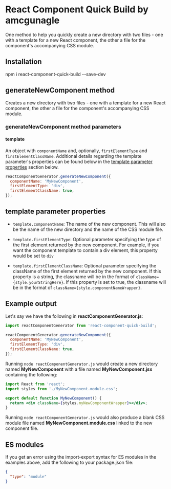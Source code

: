 # React Component Quick Build by amcgunagle

One method to help you quickly create a new directory with two files - one with a template for a new React component, the other a file for the component's accompanying CSS module.

## Installation

npm i react-component-quick-build --save-dev

## generateNewComponent method

Creates a new directory with two files - one with a template for a new React component, the other a file for the component's accompanying CSS module.

### generateNewComponent method parameters

#### template

An object with `componentName` and, optionally, `firstElementType` and `firstElementClassName`. Additional details regarding the template parameter's properties can be found below in the [template parameter properties](#template-parameter-properties) section below.

```javascript
reactComponentGenerator.generateNewComponent({
  componentName: 'MyNewComponent',
  firstElementType: 'div',
  firstElementClassName: true,
});
```

## template parameter properties

- `template.componentName`: The name of the new component. This will also be the name of the new directory and the name of the CSS module file.

- `template.firstElementType`: Optional parameter specifying the type of the first element returned by the new component. For example, if you want the component template to contain a div element, this property would be set to `div`

- `template.firstElementClassName`: Optional parameter specifying the className of the first element returned by the new component. If this property is a string, the classname will be in the format of `className={style.yourStringHere}`. If this property is set to true, the classname will be in the format of `className={style.componentNameWrapper}`.

## Example output

Let's say we have the following in **reactComponentGenerator.js**:

```javascript
import reactComponentGenerator from 'react-component-quick-build';

reactComponentGenerator.generateNewComponent({
  componentName: 'MyNewComponent',
  firstElementType: 'div',
  firstElementClassName: true,
});
```

Running `node reactComponentGenerator.js` would create a new directory named **MyNewComponent** with a file named **MyNewComponent.jsx** containing the following:

```jsx
import React from 'react';
import styles from './MyNewComponent.module.css';

export default function MyNewComponent() {
  return <div className={styles.myNewComponentWrapper}></div>;
}
```

Running `node reactComponentGenerator.js` would also produce a blank CSS module file named **MyNewComponent.module.css** linked to the new component file.

## ES modules

If you get an error using the import-export syntax for ES modules in the examples above, add the following to your package.json file:

```json
{
  "type": "module"
}
```
